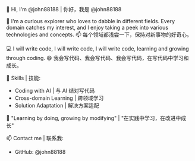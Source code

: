 👋 Hi, I'm @john88188 | 你好，我是 @john88188

🌱 I'm a curious explorer who loves to dabble in different fields. Every domain catches my interest, and I enjoy taking a peek into various technologies and concepts.
📫 每个领域都浅尝一下，保持对新事物的好奇心。

💻 I will write code, I will write code, I will write code, learning and growing through coding.
😄 我会写代码、我会写代码、我会写代码，在写代码中学习和成长。

🔧 Skills | 技能:
- Coding with AI | 与 AI 结对写代码
- Cross-domain Learning | 跨领域学习
- Solution Adaptation | 解决方案适配

🌟 "Learning by doing, growing by modifying" | "在实践中学习，在改进中成长"

📫 Contact me | 联系我:
- GitHub: @john88188
